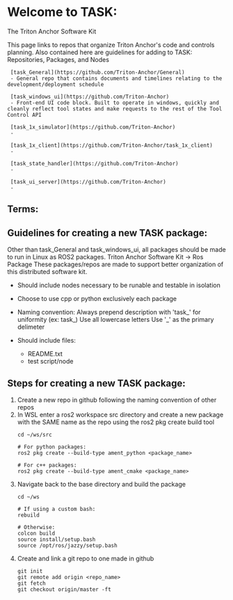 # Welcome to TASK:
The Triton Anchor Software Kit

This page links to repos that organize Triton Anchor's code and controls planning.
Also contained here are guidelines for adding to TASK: Repositories, Packages, and Nodes

     [task_General](https://github.com/Triton-Anchor/General)
     - General repo that contains documents and timelines relating to the development/deployment schedule 
     
     [task_windows_ui](https://github.com/Triton-Anchor)
     - Front-end UI code block. Built to operate in windows, quickly and cleanly reflect tool states and make requests to the rest of the Tool Control API
     
     [task_1x_simulator](https://github.com/Triton-Anchor)
     -
     
     [task_1x_client](https://github.com/Triton-Anchor/task_1x_client)
     -
     
     [task_state_handler](https://github.com/Triton-Anchor)
     -
     
     [task_ui_server](https://github.com/Triton-Anchor)
     -

## Terms:

## Guidelines for creating a new TASK package:
Other than task_General and task_windows_ui, all packages should be made to run in Linux as ROS2 packages.
Triton Anchor Software Kit -> Ros Package
These packages/repos are made to support better organization of this distributed software kit.  

- Should include nodes necessary to be runable and testable in isolation
- Choose to use cpp or python exclusively each package
- Naming convention:
     Always prepend description with 'task_' for uniformity (ex: task_<description>)
     Use all lowercase letters
     Use '_' as the primary delimeter

- Should include files:
    - README.txt
    - test script/node

## Steps for creating a new TASK package:
1. Create a new repo in github following the naming convention of other repos
2. In WSL enter a ros2 workspace src directory and create a new package with the SAME name as the repo using the ros2 pkg create build tool
   ```
   cd ~/ws/src
   
   # For python packages:
   ros2 pkg create --build-type ament_python <package_name>
   
   # For c++ packages:
   ros2 pkg create --build-type ament_cmake <package_name>
   ```
3. Navigate back to the base directory and build the package
   ```
   cd ~/ws
   
   # If using a custom bash:
   rebuild
   
   # Otherwise:
   colcon build
   source install/setup.bash
   source /opt/ros/jazzy/setup.bash
   ```
4. Create and link a git repo to one made in github
   ```
   git init
   git remote add origin <repo_name>
   git fetch
   git checkout origin/master -ft
   ```


